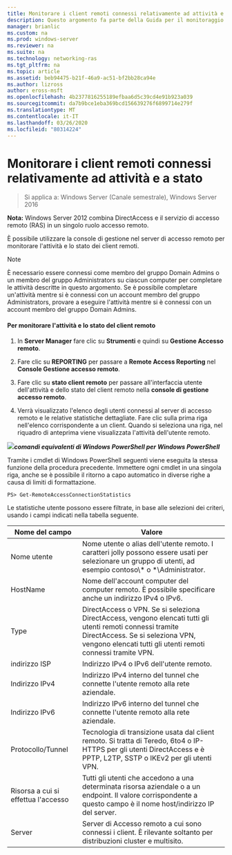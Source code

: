 ```yaml
---
title: Monitorare i client remoti connessi relativamente ad attività e a stato
description: Questo argomento fa parte della Guida per il monitoraggio e l'accounting di accesso remoto in Windows Server 2016.
manager: brianlic
ms.custom: na
ms.prod: windows-server
ms.reviewer: na
ms.suite: na
ms.technology: networking-ras
ms.tgt_pltfrm: na
ms.topic: article
ms.assetid: beb94475-b21f-46a9-ac51-bf2bb28ca94e
ms.author: lizross
author: eross-msft
ms.openlocfilehash: 4b2377816255189efbaa6d5c39cd4e91b923a039
ms.sourcegitcommit: da7b9bce1eba369bcd156639276f6899714e279f
ms.translationtype: MT
ms.contentlocale: it-IT
ms.lasthandoff: 03/26/2020
ms.locfileid: "80314224"
---
```

# <a name="monitor-connected-remote-clients-for-activity-and-status"></a>Monitorare i client remoti connessi relativamente ad attività e a stato

>Si applica a: Windows Server (Canale semestrale), Windows Server 2016

**Nota:** Windows Server 2012 combina DirectAccess e il servizio di accesso remoto (RAS) in un singolo ruolo accesso remoto.  
  
È possibile utilizzare la console di gestione nel server di accesso remoto per monitorare l'attività e lo stato dei client remoti.  
  
> [!NOTE]  
> È necessario essere connessi come membro del gruppo Domain Admins o un membro del gruppo Administrators su ciascun computer per completare le attività descritte in questo argomento. Se è possibile completare un'attività mentre si è connessi con un account membro del gruppo Administrators, provare a eseguire l'attività mentre si è connessi con un account membro del gruppo Domain Admins.  
  
#### <a name="to-monitor-remote-client-activity-and-status"></a>Per monitorare l'attività e lo stato del client remoto  
  
1.  In **Server Manager** fare clic su **Strumenti** e quindi su **Gestione Accesso remoto**.  
  
2.  Fare clic su **REPORTING** per passare a **Remote Access Reporting** nel **Console Gestione accesso remoto**.  
  
3.  Fare clic su **stato client remoto** per passare all'interfaccia utente dell'attività e dello stato del client remoto nella **console di gestione accesso remoto**.  
  
4.  Verrà visualizzato l'elenco degli utenti connessi al server di accesso remoto e le relative statistiche dettagliate. Fare clic sulla prima riga nell'elenco corrispondente a un client. Quando si seleziona una riga, nel riquadro di anteprima viene visualizzata l'attività dell'utente remoto.  
  
![](../../../media/Monitor-connected-remote-clients-for-activity-and-status/PowerShellLogoSmall.gif)***<em>comandi equivalenti di Windows PowerShell</em> per Windows PowerShell***  
  
Tramite i cmdlet di Windows PowerShell seguenti viene eseguita la stessa funzione della procedura precedente. Immettere ogni cmdlet in una singola riga, anche se è possibile il ritorno a capo automatico in diverse righe a causa di limiti di formattazione.  
  
```  
PS> Get-RemoteAccessConnectionStatistics  
```  
  
Le statistiche utente possono essere filtrate, in base alle selezioni dei criteri, usando i campi indicati nella tabella seguente.  
  
|Nome del campo|Valore|  
|-------|-----|  
|Nome utente|Nome utente o alias dell'utente remoto. I caratteri jolly possono essere usati per selezionare un gruppo di utenti, ad esempio contoso\\* o \*\Administrator.|  
|HostName|Nome dell'account computer del computer remoto. È possibile specificare anche un indirizzo IPv4 o IPv6.|  
|Type|DirectAccess o VPN. Se si seleziona DirectAccess, vengono elencati tutti gli utenti remoti connessi tramite DirectAccess. Se si seleziona VPN, vengono elencati tutti gli utenti remoti connessi tramite VPN.|  
|indirizzo ISP|Indirizzo IPv4 o IPv6 dell'utente remoto.|  
|Indirizzo IPv4|Indirizzo IPv4 interno del tunnel che connette l'utente remoto alla rete aziendale.|  
|Indirizzo IPv6|Indirizzo IPv6 interno del tunnel che connette l'utente remoto alla rete aziendale.|  
|Protocollo/Tunnel|Tecnologia di transizione usata dal client remoto. Si tratta di Teredo, 6to4 o IP-HTTPS per gli utenti DirectAccess e è PPTP, L2TP, SSTP o IKEv2 per gli utenti VPN.|  
|Risorsa a cui si effettua l'accesso|Tutti gli utenti che accedono a una determinata risorsa aziendale o a un endpoint. Il valore corrispondente a questo campo è il nome host/indirizzo IP del server.|  
|Server|Server di Accesso remoto a cui sono connessi i client. È rilevante soltanto per distribuzioni cluster e multisito.|  
  
  
  


